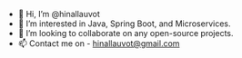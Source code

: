 - 👋 Hi, I’m @hinallauvot
- 👀 I’m interested in Java, Spring Boot, and Microservices.
- 💞️ I’m looking to collaborate on any open-source projects.
- 📫 Contact me on - hinallauvot@gmail.com

<!---
hinallauvot/hinallauvot is a ✨ special ✨ repository because its `README.md` (this file) appears on your GitHub profile.
You can click the Preview link to take a look at your changes.
--->
